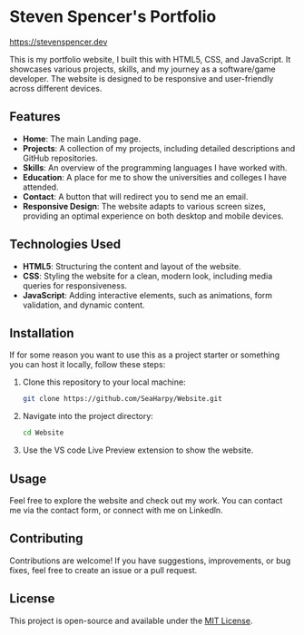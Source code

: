 # Steven Spencer's Portfolio
https://stevenspencer.dev

This is my portfolio website, I built this with HTML5, CSS, and JavaScript. It showcases various projects, skills, and my journey as a software/game developer. The website is designed to be responsive and user-friendly across different devices.

## Features

- **Home**: The main Landing page.
- **Projects**: A collection of my projects, including detailed descriptions and GitHub repositories.
- **Skills**: An overview of the programming languages I have worked with.
- **Education**: A place for me to show the universities and colleges I have attended.
- **Contact**: A button that will redirect you to send me an email.
- **Responsive Design**: The website adapts to various screen sizes, providing an optimal experience on both desktop and mobile devices.

## Technologies Used

- **HTML5**: Structuring the content and layout of the website.
- **CSS**: Styling the website for a clean, modern look, including media queries for responsiveness.
- **JavaScript**: Adding interactive elements, such as animations, form validation, and dynamic content.
  
## Installation

If for some reason you want to use this as a project starter or something
you can host it locally, follow these steps:

1. Clone this repository to your local machine:
    ```bash
    git clone https://github.com/SeaHarpy/Website.git
    ```
2. Navigate into the project directory:
    ```bash
    cd Website
    ```
3. Use the VS code Live Preview extension to show the website.

## Usage

Feel free to explore the website and check out my work. You can contact me via the contact form, or connect with me on Linkedln.

## Contributing

Contributions are welcome! If you have suggestions, improvements, or bug fixes, feel free to create an issue or a pull request.

## License

This project is open-source and available under the [MIT License](LICENSE).
